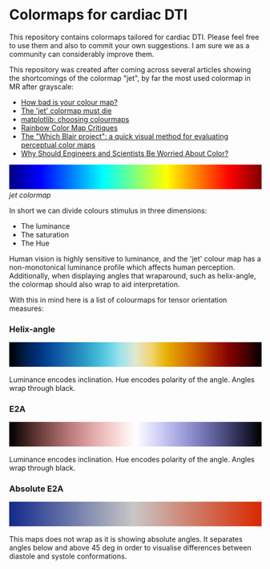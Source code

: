 # Colormaps for cardiac DTI

This repository contains colormaps tailored for cardiac DTI.
Please feel free to use them and also to commit your own suggestions. I am sure we as a community can considerably improve them.

This repository was created after coming across several articles showing the shortcomings of the colormap "jet", by far the most used colormap in MR after grayscale:

 - [How bad is your colour map?](https://jakevdp.github.io/blog/2014/10/16/how-bad-is-your-colormap/)
 - [The 'jet' colormap must die](http://cresspahl.blogspot.co.uk/2012/03/expanded-control-of-octaves-colormap.html)
 - [matplotlib: choosing colourmaps](http://matplotlib.org/users/colormaps.html)
 -  [Rainbow Color Map Critiques](https://www.mathworks.com/content/dam/mathworks/tag-team/Objects/r/81137_92238v00_RainbowColorMap_57312.pdf)
 -  [The "Which Blair project": a quick visual method for evaluating perceptual color maps](http://ieeexplore.ieee.org/abstract/document/964510/?reload=true&section=abstract)
 -  [Why Should Engineers and Scientists Be Worried About Color?](http://www.research.ibm.com/people/l/lloydt/color/color.HTM)

![jet colormap](https://github.com/Pedro-Filipe/cardiac_DTI_colormaps/blob/master/colormaps_pngs/jet.png)
*jet colormap*

In short we can divide colours stimulus in three dimensions:

- The luminance
- The saturation
- The Hue

Human vision is highly sensitive to luminance, and the 'jet' colour map has a non-monotonical luminance profile which affects human perception. Additionally, when displaying angles that wraparound, such as helix-angle, the colormap should also wrap to aid interpretation.

With this in mind here is a list of colourmaps for tensor orientation measures:

### Helix-angle
![helix-angle](https://github.com/Pedro-Filipe/cardiac_DTI_colormaps/blob/master/colormaps_pngs/helix_angle.png)

Luminance encodes inclination. Hue encodes polarity of the angle. Angles wrap through black.

### E2A
![E2A](https://github.com/Pedro-Filipe/cardiac_DTI_colormaps/blob/master/colormaps_pngs/E2A.png)

Luminance encodes inclination. Hue encodes polarity of the angle. Angles wrap through black.

### Absolute E2A
![absolute E2A](https://github.com/Pedro-Filipe/cardiac_DTI_colormaps/blob/master/colormaps_pngs/abs_E2A.png)

This maps does not wrap as it is showing absolute angles. It separates angles below and above 45 deg in order to visualise differences between diastole and systole conformations.



